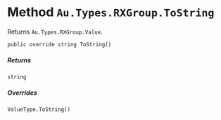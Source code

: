# Method `Au.Types.RXGroup.ToString`

Returns `Au.Types.RXGroup.Value`.

```
public override string ToString()
```

##### Returns

`string`

##### Overrides

`ValueType.ToString()`